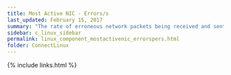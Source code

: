 ```yaml
---
title: Most Active NIC - Errors/s
last_updated: February 15, 2017
summary: "The rate of erroneous network packets being received and sent for the network card that has the highest rate of packet transfers."
sidebar: c_linux_sidebar
permalink: linux_component_mostactivenic_errorspers.html
folder: ConnectLinux
---
```


{% include links.html %}
